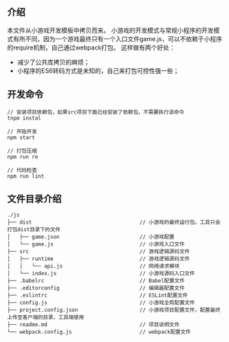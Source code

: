 ## 介绍
本文件从小游戏开发模板中拷贝而来。
小游戏的开发模式与常规小程序的开发模式有所不同，因为一个游戏最终只有一个入口文件game.js，可以不依赖于小程序的require机制，自己通过webpack打包。
这样做有两个好处：
- 减少了公共库拷贝的麻烦；
- 小程序的ES6转码方式是未知的，自己来打包可控性强一些；

## 开发命令
```
// 安装项目依赖包，如果src项目下面已经安装了依赖包，不需要执行该命令
tnpm instal

// 开始开发
npm start

// 打包压缩
npm run re

// 代码检查
npm run lint
```
## 文件目录介绍
```
./js
├── dist                                   // 小游戏的最终运行包，工具只会打包dist目录下的文件
│   ├── game.json                          // 小游戏配置
│   └── game.js                            // 小游戏入口文件
├── src                                    // 游戏逻辑源码文件
│	├── runtime                            // 游戏逻辑源码文件
│	│   └── api.js                         // 网络请求模块
│   └── index.js                           // 小游戏源码入口文件
├── .babelrc                               // Babel配置文件
├── .editorconfig                          // 编辑器配置文件
├── .eslintrc                              // ESLint配置文件
├── config.js                              // 小游戏全局配置文件
├── project.config.json                    // 小游戏项目配置文件，配置最终上传至客户端的目录，工具端使用
├── readme.md 							   // 项目说明文件
└── webpack.config.js                      // webpack配置文件
```